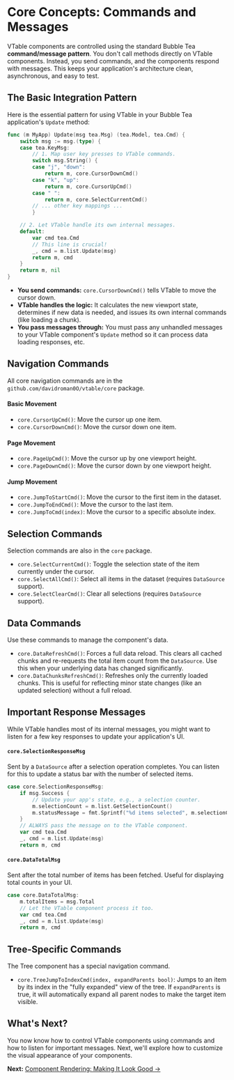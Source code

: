 # Core Concepts: Commands and Messages

VTable components are controlled using the standard Bubble Tea **command/message pattern**. You don't call methods directly on VTable components. Instead, you send commands, and the components respond with messages. This keeps your application's architecture clean, asynchronous, and easy to test.

## The Basic Integration Pattern

Here is the essential pattern for using VTable in your Bubble Tea application's `Update` method:

```go
func (m MyApp) Update(msg tea.Msg) (tea.Model, tea.Cmd) {
    switch msg := msg.(type) {
    case tea.KeyMsg:
        // 1. Map user key presses to VTable commands.
        switch msg.String() {
        case "j", "down":
            return m, core.CursorDownCmd()
        case "k", "up":
            return m, core.CursorUpCmd()
        case " ":
            return m, core.SelectCurrentCmd()
        // ... other key mappings ...
        }

    // 2. Let VTable handle its own internal messages.
    default:
        var cmd tea.Cmd
        // This line is crucial!
        _, cmd = m.list.Update(msg)
        return m, cmd
    }
    return m, nil
}
```

-   **You send commands:** `core.CursorDownCmd()` tells VTable to move the cursor down.
-   **VTable handles the logic:** It calculates the new viewport state, determines if new data is needed, and issues its own internal commands (like loading a chunk).
-   **You pass messages through:** You must pass any unhandled messages to your VTable component's `Update` method so it can process data loading responses, etc.

## Navigation Commands

All core navigation commands are in the `github.com/davidroman0O/vtable/core` package.

#### Basic Movement
-   `core.CursorUpCmd()`: Move the cursor up one item.
-   `core.CursorDownCmd()`: Move the cursor down one item.

#### Page Movement
-   `core.PageUpCmd()`: Move the cursor up by one viewport height.
-   `core.PageDownCmd()`: Move the cursor down by one viewport height.

#### Jump Movement
-   `core.JumpToStartCmd()`: Move the cursor to the first item in the dataset.
-   `core.JumpToEndCmd()`: Move the cursor to the last item.
-   `core.JumpToCmd(index)`: Move the cursor to a specific absolute index.

## Selection Commands

Selection commands are also in the `core` package.

-   `core.SelectCurrentCmd()`: Toggle the selection state of the item currently under the cursor.
-   `core.SelectAllCmd()`: Select all items in the dataset (requires `DataSource` support).
-   `core.SelectClearCmd()`: Clear all selections (requires `DataSource` support).

## Data Commands

Use these commands to manage the component's data.

-   `core.DataRefreshCmd()`: Forces a full data reload. This clears all cached chunks and re-requests the total item count from the `DataSource`. Use this when your underlying data has changed significantly.
-   `core.DataChunksRefreshCmd()`: Refreshes only the currently loaded chunks. This is useful for reflecting minor state changes (like an updated selection) without a full reload.

## Important Response Messages

While VTable handles most of its internal messages, you might want to listen for a few key responses to update your application's UI.

#### `core.SelectionResponseMsg`
Sent by a `DataSource` after a selection operation completes. You can listen for this to update a status bar with the number of selected items.

```go
case core.SelectionResponseMsg:
    if msg.Success {
        // Update your app's state, e.g., a selection counter.
        m.selectionCount = m.list.GetSelectionCount()
        m.statusMessage = fmt.Sprintf("%d items selected", m.selectionCount)
    }
    // ALWAYS pass the message on to the VTable component.
    var cmd tea.Cmd
    _, cmd = m.list.Update(msg)
    return m, cmd
```

#### `core.DataTotalMsg`
Sent after the total number of items has been fetched. Useful for displaying total counts in your UI.

```go
case core.DataTotalMsg:
    m.totalItems = msg.Total
    // Let the VTable component process it too.
    var cmd tea.Cmd
    _, cmd = m.list.Update(msg)
    return m, cmd
```

## Tree-Specific Commands

The Tree component has a special navigation command.

-   `core.TreeJumpToIndexCmd(index, expandParents bool)`: Jumps to an item by its index in the "fully expanded" view of the tree. If `expandParents` is true, it will automatically expand all parent nodes to make the target item visible.

## What's Next?

You now know how to control VTable components using commands and how to listen for important messages. Next, we'll explore how to customize the visual appearance of your components.

**Next:** [Component Rendering: Making It Look Good →](05-component-rendering.md) 